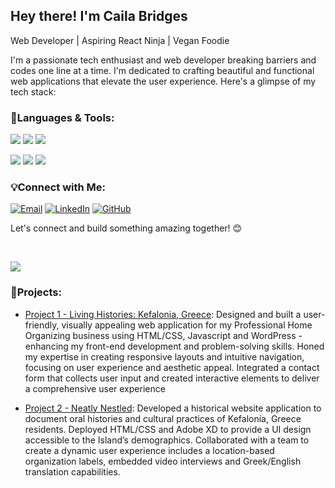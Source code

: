 ## Hey there!  I'm Caila Bridges
Web Developer | Aspiring React Ninja | Vegan Foodie 

I'm a passionate tech enthusiast and web developer breaking barriers and codes one line at a time. I'm dedicated to crafting beautiful and functional web applications that elevate the user experience. Here's a glimpse of my tech stack:


### 🚀Languages & Tools:

[![](https://img.shields.io/badge/HTML-5E5E5E?style=for-the-badge&logo=html5&logoColor=white)](https://www.w3.org/html/)
[![](https://img.shields.io/badge/CSS-5E5E5E?style=for-the-badge&logo=css3&logoColor=white)](https://www.w3.org/Style/CSS/Overview.en.html)
[![](https://img.shields.io/badge/JavaScript-5E5E5E?style=for-the-badge&logo=javascript&logoColor=white)](https://developer.mozilla.org/en-US/docs/Web/JavaScript)

[![](https://img.shields.io/badge/React-5E5E5E?style=for-the-badge&logo=react&logoColor=white)](https://reactjs.org/)
[![](https://img.shields.io/badge/Node.js-5E5E5E?style=for-the-badge&logo=node.js&logoColor=white)](https://nodejs.org/)
[![](https://img.shields.io/badge/MongoDB-5E5E5E?style=for-the-badge&logo=mongodb&logoColor=white)](https://www.mongodb.com/)

### 💡Connect with Me:
[![Email](https://img.shields.io/badge/Email-gray?style=for-the-badge&logo=mail.ru&logoColor=white)](mailto:bridgescaila@gmail.com)
[![LinkedIn](https://img.shields.io/badge/LinkedIn-gray?style=for-the-badge&logo=linkedin&logoColor=white)](https://www.linkedin.com/in/caila-b-4b1362135/)
[![GitHub](https://img.shields.io/badge/GitHub-gray?style=for-the-badge&logo=github&logoColor=white)](https://github.com/cailabridges)

<p>Let's connect and build something amazing together! 😊</p> </br>

<!-- Buttons -->
<p align="left">
  <a href="https://cailabridges.github.io/" target="_blank">
    <img src="https://img.shields.io/badge/-Check%20out%20my%20portfolio-333333.svg?style=for-the-badge">
  </a>
</p>

### 🌟Projects:
- [Project 1 - Living Histories: Kefalonia, Greece](https://github.com/cailabridges/project-1-living-histories): Designed and built a user-friendly, visually appealing web application for my Professional Home Organizing business using HTML/CSS, Javascript and WordPress - enhancing my front-end development and problem-solving skills. Honed my expertise in creating responsive layouts and intuitive navigation, focusing on user experience and aesthetic appeal. Integrated a contact form that collects user input and created interactive elements to deliver a comprehensive user experience
  
- [Project 2 - Neatly Nestled](https://github.com/YourUsername/Project2): Developed a historical website application to document oral histories and cultural practices of Kefalonia, Greece residents. Deployed HTML/CSS and Adobe XD to provide a UI design accessible to the Island’s demographics. Collaborated with a team to create a dynamic user experience includes a location-based organization labels, embedded video interviews and Greek/English translation capabilities.



